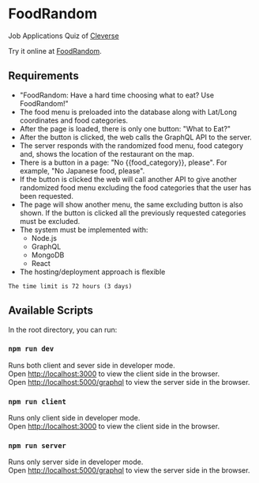 # FoodRandom

Job Applications Quiz of [Cleverse](https://cleverse.com/)

Try it online at [FoodRandom](https://food-random-cleverse.herokuapp.com/).

## Requirements

* "FoodRandom: Have a hard time choosing what to eat? Use FoodRandom!"
* The food menu is preloaded into the database along with Lat/Long coordinates and food categories.
* After the page is loaded, there is only one button: "What to Eat?"
* After the button is clicked, the web calls the GraphQL API to the server.
* The server responds with the randomized food menu, food category and, shows the location of the restaurant on the map.
* There is a button in a page: "No {{food_category}}, please". For example, "No Japanese food, please".
* If the button is clicked the web will call another API to give another randomized food menu excluding the food categories that the user has been requested.
* The page will show another menu, the same excluding button is also shown. If the button is clicked all the previously requested categories must be excluded.
* The system must be implemented with:
  * Node.js
  * GraphQL
  * MongoDB
  * React
* The hosting/deployment approach is flexible

```
The time limit is 72 hours (3 days)
```

## Available Scripts

In the root directory, you can run:

### `npm run dev`

Runs both client and sever side in developer mode.<br>
Open [http://localhost:3000](http://localhost:3000) to view the client side in the browser.<br>
Open [http://localhost:5000/graphql](http://localhost:5000) to view the server side in the browser.

### `npm run client`

Runs only client side in developer mode.<br>
Open [http://localhost:3000](http://localhost:3000) to view the client side in the browser.


### `npm run server`

Runs only server side in developer mode.<br>
Open [http://localhost:5000/graphql](http://localhost:5000) to view the server side in the browser.
